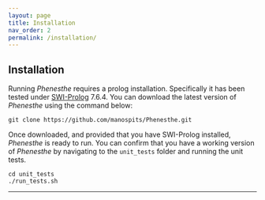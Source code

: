 ```yaml
---
layout: page
title: Installation
nav_order: 2
permalink: /installation/
---
```


## Installation

Running _Phenesthe_ requires a prolog installation. Specifically it has been tested under [SWI-Prolog](https://swi-prolog.org) 7.6.4.
You can download the latest version of _Phenesthe_ using the command below:
```
git clone https://github.com/manospits/Phenesthe.git
```
Once downloaded, and provided that you have SWI-Prolog installed, _Phenesthe_ is ready to run. You can confirm that you have a working version of _Phenesthe_ by navigating to the ``unit_tests`` folder and running the unit tests.

```
cd unit_tests
./run_tests.sh
```

---
